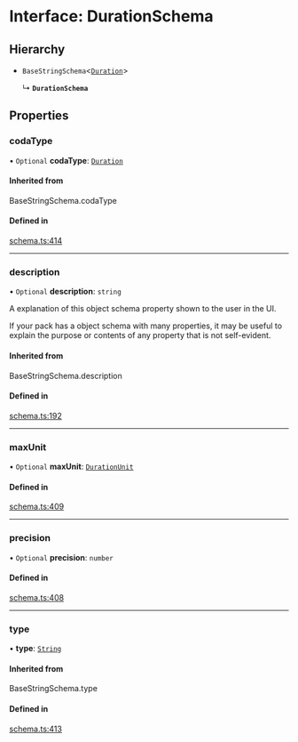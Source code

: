 # Interface: DurationSchema

## Hierarchy

- `BaseStringSchema`<[`Duration`](../enums/ValueHintType.md#duration)\>

  ↳ **`DurationSchema`**

## Properties

### codaType

• `Optional` **codaType**: [`Duration`](../enums/ValueHintType.md#duration)

#### Inherited from

BaseStringSchema.codaType

#### Defined in

[schema.ts:414](https://github.com/coda/packs-sdk/blob/main/schema.ts#L414)

___

### description

• `Optional` **description**: `string`

A explanation of this object schema property shown to the user in the UI.

If your pack has a object schema with many properties, it may be useful to
explain the purpose or contents of any property that is not self-evident.

#### Inherited from

BaseStringSchema.description

#### Defined in

[schema.ts:192](https://github.com/coda/packs-sdk/blob/main/schema.ts#L192)

___

### maxUnit

• `Optional` **maxUnit**: [`DurationUnit`](../enums/DurationUnit.md)

#### Defined in

[schema.ts:409](https://github.com/coda/packs-sdk/blob/main/schema.ts#L409)

___

### precision

• `Optional` **precision**: `number`

#### Defined in

[schema.ts:408](https://github.com/coda/packs-sdk/blob/main/schema.ts#L408)

___

### type

• **type**: [`String`](../enums/ValueType.md#string)

#### Inherited from

BaseStringSchema.type

#### Defined in

[schema.ts:413](https://github.com/coda/packs-sdk/blob/main/schema.ts#L413)
